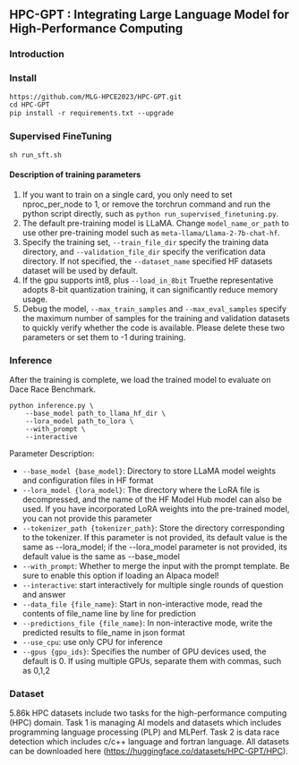 ## HPC-GPT : Integrating Large Language Model for High-Performance Computing
### Introduction
### Install
```markdown
https://github.com/MLG-HPCE2023/HPC-GPT.git
cd HPC-GPT
pip install -r requirements.txt --upgrade
```

### Supervised FineTuning
```shell
sh run_sft.sh
```
#### Description of training parameters
1. If you want to train on a single card, you only need to set nproc_per_node to 1, or remove the torchrun command and run the python script directly, such as `python run_supervised_finetuning.py`.
2. The default pre-training model is LLaMA. Change `model_name_or_path` to use other pre-training model such as `meta-llama/Llama-2-7b-chat-hf`.
3. Specify the training set, `--train_file_dir` specify the training data directory, and `--validation_file_dir` specify the verification data directory. If not specified, the `--dataset_name` specified HF datasets dataset will be used by default.
4. If the gpu supports int8, plus `--load_in_8bit` Truethe representative adopts 8-bit quantization training, it can significantly reduce memory usage.
5. Debug the model, `--max_train_samples` and `--max_eval_samples` specify the maximum number of samples for the training and validation datasets to quickly verify whether the code is available. Please delete these two parameters or set them to -1 during training.

### Inference
After the training is complete, we load the trained model to evaluate on Dace Race Benchmark.
```shell
python inference.py \
    --base_model path_to_llama_hf_dir \
    --lora_model path_to_lora \
    --with_prompt \
    --interactive
```

Parameter Description:

- `--base_model {base_model}`: Directory to store LLaMA model weights and configuration files in HF format
- `--lora_model {lora_model}`: The directory where the LoRA file is decompressed, and the name of the HF Model Hub model can also be used. If you have incorporated LoRA weights into the pre-trained model, you can not provide this parameter
- `--tokenizer_path {tokenizer_path}`: Store the directory corresponding to the tokenizer. If this parameter is not provided, its default value is the same as --lora_model; if the --lora_model parameter is not provided, its default value is the same as --base_model
- `--with_prompt`: Whether to merge the input with the prompt template. Be sure to enable this option if loading an Alpaca model!
- `--interactive`: start interactively for multiple single rounds of question and answer
- `--data_file {file_name}`: Start in non-interactive mode, read the contents of file_name line by line for prediction
- `--predictions_file {file_name}`: In non-interactive mode, write the predicted results to file_name in json format
- `--use_cpu`: use only CPU for inference
- `--gpus {gpu_ids}`: Specifies the number of GPU devices used, the default is 0. If using multiple GPUs, separate them with commas, such as 0,1,2

### Dataset
5.86k HPC datasets include two tasks for the high-performance computing (HPC) domain.
Task 1 is managing AI models and datasets which includes programming language processing (PLP) and MLPerf.
Task 2 is data race detection which includes c/c++ language and fortran language.
All datasets can be downloaded here (https://huggingface.co/datasets/HPC-GPT/HPC).



